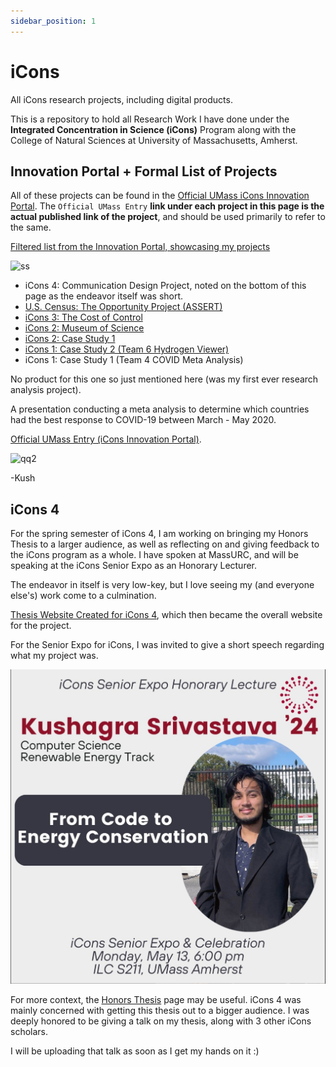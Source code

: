 ```yaml
---
sidebar_position: 1
---
```


# iCons

All iCons research projects, including digital products.

This is a repository to hold all Research Work I have done under the <b>Integrated Concentration in Science (iCons)</b> Program along with the College of Natural Sciences at University of Massachusetts, Amherst.

## Innovation Portal + Formal List of Projects 

All of these projects can be found in the <a href="https://icons.cns.umass.edu/innovation-portal/search">Official UMass iCons Innovation Portal</a>. The ```Official UMass Entry``` <b>link under each project in this page is the actual published link of the project</b>, and should be used primarily to refer to the same.

<a href="https://icons.cns.umass.edu/innovation-portal/search?keywords=kushagra">Filtered list from the Innovation Portal, showcasing my projects</a>

![ss](https://user-images.githubusercontent.com/73229775/175075177-a9728232-a4e9-4c68-a60d-4ae02ba388eb.png)

* iCons 4: Communication Design Project, noted on the bottom of this page as the endeavor itself was short.
* [U.S. Census: The Opportunity Project (ASSERT)](./assert)
* [iCons 3: The Cost of Control](./costOfControl)
* [iCons 2: Museum of Science](./iConsMoS)
* [iCons 2: Case Study 1](./flowBatteries)
* [iCons 1: Case Study 2 (Team 6 Hydrogen Viewer)](./hydrogenBatteries)
* iCons 1: Case Study 1 (Team 4 COVID Meta Analysis) 

No product for this one so just mentioned here (was my first ever research analysis project).

A presentation conducting a meta analysis to determine which countries had the best response to COVID-19 between March - May 2020.

<a href="https://icons.cns.umass.edu/innovation-portal/2126-analyzing-covid-19-response-trends-across-different-countries">Official UMass Entry (iCons Innovation Portal)</a>.

![qq2](https://user-images.githubusercontent.com/73229775/175075821-118aaecf-21e7-43f9-9590-07b915ee15bf.png)

-Kush

## iCons 4

For the spring semester of iCons 4, I am working on bringing my Honors Thesis to a larger audience, as well as reflecting on and giving feedback to the iCons program as a whole. I have spoken at MassURC, and will be speaking at the iCons Senior Expo as an Honorary Lecturer. 

The endeavor in itself is very low-key, but I love seeing my (and everyone else's) work come to a culmination. 

[Thesis Website Created for iCons 4](https://tra86.skushagra.com), which then became the overall website for the project. 

For the Senior Expo for iCons, I was invited to give a short speech regarding what my project was. 

![Senior Expo Image](./assets/icons4seniorexpo.png)

For more context, the [Honors Thesis](./tra86) page may be useful. iCons 4 was mainly concerned with getting this thesis out to a bigger audience. I was deeply honored to be giving a talk on my thesis, along with 3 other iCons scholars. 

I will be uploading that talk as soon as I get my hands on it :)